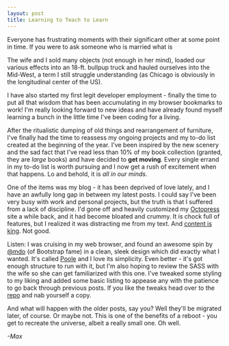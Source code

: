 ```yaml
---
layout: post
title: Learning to Teach to Learn
---
```


Everyone has frustrating moments with their significant other at some point in time. If you were to ask someone who is married what is





The wife and I sold many objects (not enough in her mind), loaded our various effects into an 18-ft. bullpup truck and hauled ourselves into the Mid-West, a term I still struggle understanding (as Chicago is obviously in the longitudinal center of the US).

I have also started my first legit developer employment - finally the time to put all that wisdom that has been accumulating in my browser bookmarks to work! I'm really looking forward to new ideas and have already found myself learning a bunch in the little time I've been coding for a living.

After the ritualistic dumping of old things and rearrangement of furniture, I've finally had the time to reassess my ongoing projects and my to-do list created at the beginning of the year. I've been inspired by the new scenery and the sad fact that I've read less than 10% of my book collection (granted, they are *large* books) and have decided to **get moving**. Every single errand in my to-do list is worth pursuing and I now get a rush of excitement when that happens. Lo and behold, it is *all in our minds*.

One of the items was my blog - it has been deprived of love lately, and I have an awfully long gap in between my latest posts. I could say I've been very busy with work and personal projects, but the truth is that I suffered from a lack of discipline. I'd gone off and heavily customized my [Octopress](https://github.com/imathis/octopress) site a while back, and it had become bloated and crummy. It is chock full of features, but I realized it was distracting me from my text. And [content is king](http://www.craigbailey.net/content-is-king-by-bill-gates/). Not good.

Listen: I was cruising in my web browser, and found an awesome spin by [@mdo](https://github.com/mdo) (of Bootstrap fame) in a clean, sleek design which did exactly what I wanted. It's called [Poole](http://demo.getpoole.com) and I love its simplicity. Even better - it's got enough structure to run with it, but I'm also hoping to review the SASS with the wife so she can get familiarized with this one. I've tweaked some styling to my liking and added some basic listing to appease any with the patience to go back through previous posts. If you like the tweaks head over to the [repo](https://github.com/maxArturo/maxarturo.github.io) and nab yourself a copy.

And what will happen with the older posts, say you? Well they'll be migrated later, of course. Or maybe not. This is one of the benefits of a reboot - you get to recreate the universe, albeit a really small one. Oh well.

*-Max*
